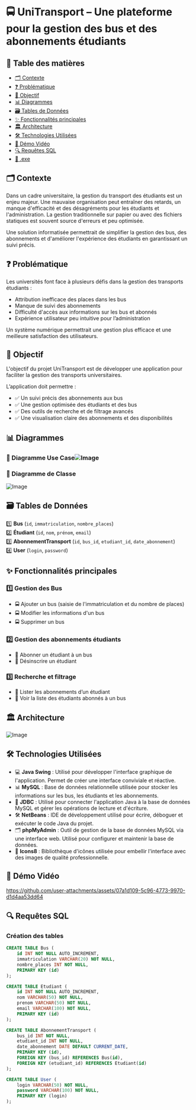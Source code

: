 # 🚍 UniTransport – Une plateforme pour la gestion des bus et des abonnements étudiants

## 📁 Table des matières
- [🗂 Contexte](#contexte)
- [❓ Problématique](#problématique)
- [🎯 Objectif](#objectif)
- [📊 Diagrammes](#diagrammes)
- [🗃 Tables de Données](#tables-de-données)
- [✨ Fonctionnalités principales](#fonctionnalités-principales)
- [🏛 Architecture](#architecture)
- [🛠 Technologies Utilisées](#technologies-utilisées)
- [🎥 Démo Vidéo](#démo-vidéo)
- [🔍 Requêtes SQL](#requêtes-sql)
- [📁 .exe](#exe)

## 🗂 Contexte
Dans un cadre universitaire, la gestion du transport des étudiants est un enjeu majeur. Une mauvaise organisation peut entraîner des retards, un manque d'efficacité et des désagréments pour les étudiants et l'administration. La gestion traditionnelle sur papier ou avec des fichiers statiques est souvent source d'erreurs et peu optimisée.

Une solution informatisée permettrait de simplifier la gestion des bus, des abonnements et d'améliorer l'expérience des étudiants en garantissant un suivi précis.

## ❓ Problématique
Les universités font face à plusieurs défis dans la gestion des transports étudiants :

- Attribution inefficace des places dans les bus
- Manque de suivi des abonnements
- Difficulté d'accès aux informations sur les bus et abonnés
- Expérience utilisateur peu intuitive pour l’administration

Un système numérique permettrait une gestion plus efficace et une meilleure satisfaction des utilisateurs.

## 🎯 Objectif
L'objectif du projet UniTransport est de développer une application pour faciliter la gestion des transports universitaires.

L’application doit permettre :
- ✅ Un suivi précis des abonnements aux bus
- ✅ Une gestion optimisée des étudiants et des bus
- ✅ Des outils de recherche et de filtrage avancés
- ✅ Une visualisation claire des abonnements et des disponibilités

## 📊 Diagrammes
### 📌 Diagramme Use Case![Image](https://github.com/user-attachments/assets/90f139df-c6c2-48a3-8a67-7f6e79934a36)

### 📌 Diagramme de Classe
![Image](https://github.com/user-attachments/assets/cdd1dcf7-bb3f-4861-aef5-dbda209f1763)

## 🗃 Tables de Données
1️⃣ **Bus** (`id`, `immatriculation`, `nombre_places`)  
2️⃣ **Étudiant** (`id`, `nom`, `prénom`, `email`)  
3️⃣ **AbonnementTransport** (`id`, `bus_id`, `etudiant_id`, `date_abonnement`)  
4️⃣ **User** (`login`, `password`)

## ✨ Fonctionnalités principales
### 1️⃣ Gestion des Bus
- 🚍 Ajouter un bus (saisie de l'immatriculation et du nombre de places)
- 🚍 Modifier les informations d'un bus
- 🚍 Supprimer un bus

### 2️⃣ Gestion des abonnements étudiants
- 🎫 Abonner un étudiant à un bus
- 🎫 Désinscrire un étudiant

### 3️⃣ Recherche et filtrage
- 🔎 Lister les abonnements d’un étudiant
- 🔎 Voir la liste des étudiants abonnés à un bus
## 🏛 Architecture
![Image](https://github.com/user-attachments/assets/18fdca9a-8df8-4772-9e15-a4700adc3b37)
## 🛠 Technologies Utilisées
- 💻 **Java Swing** : Utilisé pour développer l'interface graphique de l'application. Permet de créer une interface conviviale et réactive.
- 📊 **MySQL** : Base de données relationnelle utilisée pour stocker les informations sur les bus, les étudiants et les abonnements.
- 🔗 **JDBC** : Utilisé pour connecter l'application Java à la base de données MySQL et gérer les opérations de lecture et d'écriture.
- 🛠 **NetBeans** : IDE de développement utilisé pour écrire, déboguer et exécuter le code Java du projet.
- 🗂 **phpMyAdmin** : Outil de gestion de la base de données MySQL via une interface web. Utilisé pour configurer et maintenir la base de données.
- 🎨 **Icons8** : Bibliothèque d'icônes utilisée pour embellir l'interface avec des images de qualité professionnelle.
## 🎥 Démo Vidéo
https://github.com/user-attachments/assets/07a1d109-5c96-4773-9970-d1d4aa53dd64
## 🔍 Requêtes SQL
### Création des tables

```sql
CREATE TABLE Bus (
    id INT NOT NULL AUTO_INCREMENT,
    immatriculation VARCHAR(20) NOT NULL,
    nombre_places INT NOT NULL,
    PRIMARY KEY (id)
);

CREATE TABLE Etudiant (
    id INT NOT NULL AUTO_INCREMENT,
    nom VARCHAR(50) NOT NULL,
    prenom VARCHAR(50) NOT NULL,
    email VARCHAR(100) NOT NULL,
    PRIMARY KEY (id)
);

CREATE TABLE AbonnementTransport (
    bus_id INT NOT NULL,
    etudiant_id INT NOT NULL,
    date_abonnement DATE DEFAULT CURRENT_DATE,
    PRIMARY KEY (id),
    FOREIGN KEY (bus_id) REFERENCES Bus(id),
    FOREIGN KEY (etudiant_id) REFERENCES Etudiant(id)
);

CREATE TABLE User (
    login VARCHAR(50) NOT NULL,
    password VARCHAR(100) NOT NULL,
    PRIMARY KEY (login)
);


